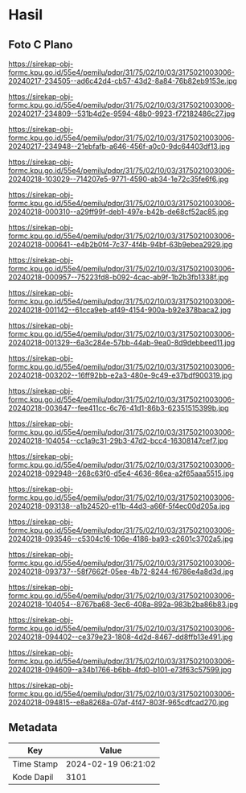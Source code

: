 # Hasil

## Foto C Plano

https://sirekap-obj-formc.kpu.go.id/55e4/pemilu/pdpr/31/75/02/10/03/3175021003006-20240217-234505--ad6c42d4-cb57-43d2-8a84-76b82eb9153e.jpg

https://sirekap-obj-formc.kpu.go.id/55e4/pemilu/pdpr/31/75/02/10/03/3175021003006-20240217-234809--531b4d2e-9594-48b0-9923-f72182486c27.jpg

https://sirekap-obj-formc.kpu.go.id/55e4/pemilu/pdpr/31/75/02/10/03/3175021003006-20240217-234948--21ebfafb-a646-456f-a0c0-9dc64403df13.jpg

https://sirekap-obj-formc.kpu.go.id/55e4/pemilu/pdpr/31/75/02/10/03/3175021003006-20240218-103029--714207e5-9771-4590-ab34-1e72c35fe6f6.jpg

https://sirekap-obj-formc.kpu.go.id/55e4/pemilu/pdpr/31/75/02/10/03/3175021003006-20240218-000310--a29ff99f-deb1-497e-b42b-de68cf52ac85.jpg

https://sirekap-obj-formc.kpu.go.id/55e4/pemilu/pdpr/31/75/02/10/03/3175021003006-20240218-000641--e4b2b0f4-7c37-4f4b-94bf-63b9ebea2929.jpg

https://sirekap-obj-formc.kpu.go.id/55e4/pemilu/pdpr/31/75/02/10/03/3175021003006-20240218-000957--75223fd8-b092-4cac-ab9f-1b2b3fb1338f.jpg

https://sirekap-obj-formc.kpu.go.id/55e4/pemilu/pdpr/31/75/02/10/03/3175021003006-20240218-001142--61cca9eb-af49-4154-900a-b92e378baca2.jpg

https://sirekap-obj-formc.kpu.go.id/55e4/pemilu/pdpr/31/75/02/10/03/3175021003006-20240218-001329--6a3c284e-57bb-44ab-9ea0-8d9debbeed11.jpg

https://sirekap-obj-formc.kpu.go.id/55e4/pemilu/pdpr/31/75/02/10/03/3175021003006-20240218-003202--16ff92bb-e2a3-480e-9c49-e37bdf900319.jpg

https://sirekap-obj-formc.kpu.go.id/55e4/pemilu/pdpr/31/75/02/10/03/3175021003006-20240218-003647--fee411cc-6c76-41d1-86b3-62351515399b.jpg

https://sirekap-obj-formc.kpu.go.id/55e4/pemilu/pdpr/31/75/02/10/03/3175021003006-20240218-104054--cc1a9c31-29b3-47d2-bcc4-16308147cef7.jpg

https://sirekap-obj-formc.kpu.go.id/55e4/pemilu/pdpr/31/75/02/10/03/3175021003006-20240218-092948--268c63f0-d5e4-4636-86ea-a2f65aaa5515.jpg

https://sirekap-obj-formc.kpu.go.id/55e4/pemilu/pdpr/31/75/02/10/03/3175021003006-20240218-093138--a1b24520-e11b-44d3-a66f-5f4ec00d205a.jpg

https://sirekap-obj-formc.kpu.go.id/55e4/pemilu/pdpr/31/75/02/10/03/3175021003006-20240218-093546--c5304c16-106e-4186-ba93-c2601c3702a5.jpg

https://sirekap-obj-formc.kpu.go.id/55e4/pemilu/pdpr/31/75/02/10/03/3175021003006-20240218-093737--58f7662f-05ee-4b72-8244-f6786e4a8d3d.jpg

https://sirekap-obj-formc.kpu.go.id/55e4/pemilu/pdpr/31/75/02/10/03/3175021003006-20240218-104054--8767ba68-3ec6-408a-892a-983b2ba86b83.jpg

https://sirekap-obj-formc.kpu.go.id/55e4/pemilu/pdpr/31/75/02/10/03/3175021003006-20240218-094402--ce379e23-1808-4d2d-8467-dd8ffb13e491.jpg

https://sirekap-obj-formc.kpu.go.id/55e4/pemilu/pdpr/31/75/02/10/03/3175021003006-20240218-094609--a34b1766-b6bb-4fd0-b101-e73f63c57599.jpg

https://sirekap-obj-formc.kpu.go.id/55e4/pemilu/pdpr/31/75/02/10/03/3175021003006-20240218-094815--e8a8268a-07af-4f47-803f-965cdfcad270.jpg


## Metadata

| Key        | Value               |
| ---------- | ------------------- |
| Time Stamp | 2024-02-19 06:21:02 |
| Kode Dapil | 3101                |



